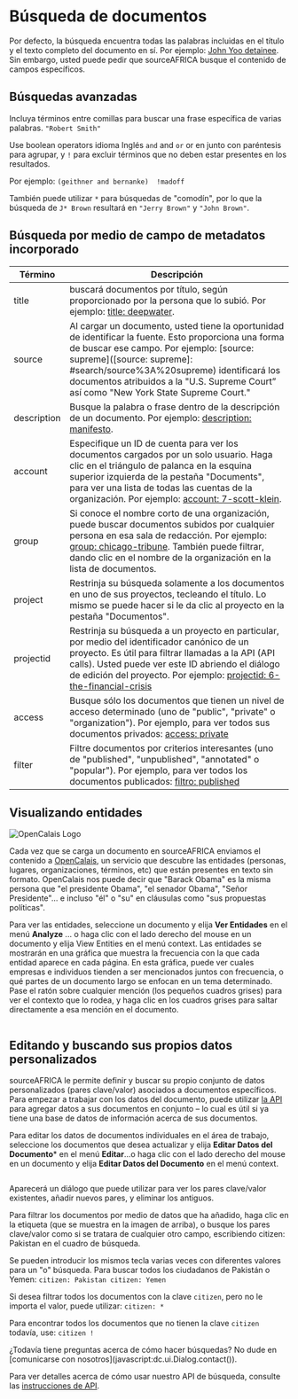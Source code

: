 # Búsqueda de documentos

Por defecto, la búsqueda encuentra todas las palabras incluidas en el título y el texto completo del documento en sí. Por ejemplo: [John Yoo detainee](#search/John%20Yoo%20detainee). Sin embargo, usted puede pedir que sourceAFRICA busque el contenido de campos específicos.

## Búsquedas avanzadas
Incluya términos entre comillas para buscar una frase específica de varias palabras. `"Robert Smith"`

Use boolean operators idioma Inglés `and` and `or` or en junto con paréntesis para agrupar,  y `!`  para excluir términos que no deben estar presentes en los resultados.

Por ejemplo: `(geithner and bernanke)  !madoff`

También puede utilizar `*` para búsquedas de "comodín", por lo que la búsqueda de `J* Brown` resultará en `"Jerry Brown"` y `"John Brown"`.

## <span id="builtin">Búsqueda por medio de campo de metadatos incorporado</span>


Término                    | Descripción
---------------------------|---------------------
title                      | buscará documentos por título, según proporcionado por la persona que lo subió. Por ejemplo: [title: deepwater](#search/title%3A%20deepwater).
source                     | Al cargar un documento, usted tiene la oportunidad de identificar la fuente. Esto proporciona una forma de buscar ese campo. Por ejemplo: [source: supreme]([source: supreme]: #search/source%3A%20supreme)  identificará los documentos atribuidos a la "U.S. Supreme Court” así como "New York State Supreme Court."
description                | Busque la palabra o frase dentro de la descripción de un documento. Por ejemplo: [description: manifesto](#search/description%3A%20manifesto).
account                    | Especifique un ID de cuenta para ver los documentos cargados por un solo usuario. Haga clic en el triángulo de palanca en la esquina superior izquierda de la pestaña "Documents", para ver una lista de todas las cuentas de la organización. Por ejemplo: [account: 7-scott-klein](#search/account%3A%207-scott-klein).
group                      | Si conoce el nombre corto de una organización, puede buscar documentos subidos por cualquier persona en esa sala de redacción. Por ejemplo: [group: chicago-tribune](#search/group%3A%20chicago-tribune). También puede filtrar, dando clic en el nombre de la organización en la lista de documentos.
project                    | Restrinja su búsqueda solamente a los documentos en uno de sus proyectos, tecleando el título. Lo mismo se puede hacer si le da clic al proyecto en la pestaña "Documentos".
projectid                  | Restrinja su búsqueda a un proyecto en particular, por medio del identificador canónico de un proyecto. Es útil para filtrar llamadas a la API (API calls). Usted puede ver este ID abriendo el diálogo de edición del proyecto. Por ejemplo: [projectid: 6-the-financial-crisis](#search/projectid%3A%206-the-financial-crisis)
access                     | Busque sólo los documentos que tienen un nivel de acceso determinado (uno de "public", "private" o "organization"). Por ejemplo, para ver todos sus documentos privados: [access: private](#search/access%3A%20private)
filter                     | Filtre documentos por criterios interesantes (uno de "published", "unpublished", "annotated" o "popular"). Por ejemplo, para ver todos los documentos publicados: [filtro: published](#search/filter%3A%20published)

## <span id="viewing_entities">Visualizando entidades</span>

![OpenCalais Logo](/images/help/opencalais.jpg)

Cada vez que se carga un documento en sourceAFRICA enviamos el contenido a [OpenCalais](http://www.opencalais.com/), un servicio que descubre las entidades (personas, lugares, organizaciones, términos, etc) que están presentes en texto sin formato. OpenCalais nos puede decir que "Barack Obama" es la misma persona que "el presidente Obama", "el senador Obama", "Señor Presidente"... e incluso "él" o "su" en cláusulas como "sus propuestas políticas".

Para ver las entidades, seleccione un documento y elija **Ver Entidades**  en el menú **Analyze** ... o haga clic con el lado derecho del mouse en un documento y elija View Entities  en el menú context. Las entidades se mostrarán  en una gráfica que muestra la frecuencia con la que cada entidad aparece en cada página. En esta gráfica, puede ver cuales empresas e individuos tienden a ser mencionados juntos con frecuencia, o qué partes de un documento largo se enfocan en un tema determinado. Pase el ratón sobre cualquier mención (los pequeños cuadros grises) para ver el contexto que lo rodea, y haga clic en los cuadros grises para saltar directamente a esa mención en el documento.

<img alt="" src="/images/help/entities.png" class="full_line" />

## <span id="metadata">Editando y buscando sus propios datos personalizados</span>

sourceAFRICA le permite definir y buscar su propio conjunto de datos personalizados (pares clave/valor) asociados a documentos específicos. Para empezar a trabajar con los datos del documento, puede utilizar [la API](#help/api) para agregar datos a sus documentos en conjunto – lo cual es útil si ya tiene una base de datos de información acerca de sus documentos.

Para editar los datos de documentos individuales en el área de trabajo, seleccione los documentos que desea actualizar y elija **Editar Datos del Documento*** en el menú **Editar**...o haga clic con el lado derecho del mouse en un documento y elija **Editar Datos del Documento** en el menú context.

<img alt="" src="/images/help/edit_document_data.png" class="full_line" />

Aparecerá un diálogo que puede utilizar para ver los pares clave/valor existentes, añadir nuevos pares, y eliminar los antiguos.

Para filtrar los documentos por medio de datos que ha añadido, haga clic en la etiqueta (que se muestra en la imagen de arriba), o busque  los pares clave/valor como si se tratara de cualquier otro campo, escribiendo citizen: Pakistan en el cuadro de búsqueda.

Se pueden introducir los mismos tecla varias veces con diferentes valores para un "o" búsqueda. Para buscar todos los ciudadanos de Pakistán o Yemen: `citizen: Pakistan citizen: Yemen`

Si desea filtrar todos los documentos con la clave `citizen`, pero no le importa el valor, puede utilizar: `citizen: *`

Para encontrar todos los documentos que no tienen la clave `citizen` todavía, use: `citizen !`

¿Todavía tiene preguntas acerca de cómo hacer búsquedas? No dude en [comunicarse con nosotros](javascript:dc.ui.Dialog.contact(\)).

Para ver detalles acerca de cómo usar nuestro API de búsqueda, consulte las [instrucciones de API](#help/api).

